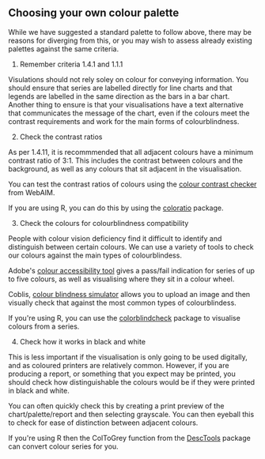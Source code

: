 ## Choosing your own colour palette

While we have suggested a standard palette to follow above, there may be reasons for diverging from this, or you may wish to assess already existing palettes against the same criteria.

1. Remember criteria 1.4.1 and 1.1.1

Visulations should not rely soley on colour for conveying information. You should ensure that series are labelled directly for line charts and that legends are labelled in the same direction as the bars in a bar chart. Another thing to ensure is that your visualisations have a text alternative that communicates the message of the chart, even if the colours meet the contrast requirements and work for the main forms of colourblindness. 

2. Check the contrast ratios

As per 1.4.11, it is recommmended that all adjacent colours have a minimum contrast ratio of 3:1. This includes the contrast between colours and the background, as well as any colours that sit adjacent in the visualisation.

You can test the contrast ratios of colours using the [colour contrast checker](https://webaim.org/resources/contrastchecker/) from WebAIM.

If you are using R, you can do this by using the [coloratio]( https://github.com/matt-dray/coloratio) package.

3. Check the colours for colourblindness compatibility

People with colour vision deficiency find it difficult to identify and distinguish between certain colours. We can use a variety of tools to check our colours against the main types of colourblindess.

Adobe's [colour accessibility tool](https://color.adobe.com/create/color-accessibility) gives a pass/fail indication for series of up to five colours, as well as visualising where they sit in a colour wheel.

Coblis, [colour blindness simulator](https://www.color-blindness.com/coblis-color-blindness-simulator/) allows you to upload an image and then visually check that against the most common types of colourblindess.

If you're using R, you can use the [colorblindcheck](https://github.com/Nowosad/colorblindcheck) package to visualise colours from a series.


4. Check how it works in black and white

This is less important if the visualisation is only going to be used digitally, and as coloured printers are relatively common. However, if you are producing a report, or something that you expect may be printed, you should check how distinguishable the colours would be if they were printed in black and white.

You can often quickly check this by creating a print preview of the chart/palette/report and then selecting grayscale. You can then eyeball this to check for ease of distinction between adjacent colours.

If you're using R then the ColToGrey function from the [DescTools](https://github.com/cran/DescTools) package can convert colour series for you.
